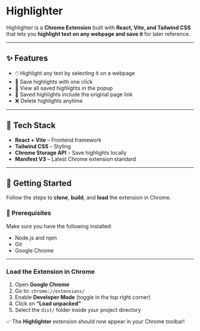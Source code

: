 
# Highlighter

 Highlighter is a **Chrome Extension** built with **React, Vite, and Tailwind CSS** that lets you **highlight text on any webpage and save it** for later reference.

---

## ✨ Features
- 🖱️ Highlight any text by selecting it on a webpage  
- 💾 Save highlights with one click  
- 📑 View all saved highlights in the popup  
- 🔗 Saved highlights include the original page link  
- ❌ Delete highlights anytime  

---

## 🚀 Tech Stack
- **React + Vite** – Frontend framework  
- **Tailwind CSS** – Styling  
- **Chrome Storage API** – Save highlights locally  
- **Manifest V3** – Latest Chrome extension standard  

---

## 🚀 Getting Started

Follow the steps to **clone**, **build**, and **load** the extension in Chrome.

### 🔧 Prerequisites

Make sure you have the following installed:

- Node.js and npm  
- Git  
- Google Chrome

--- 
###  Load the Extension in Chrome

1. Open **Google Chrome**
2. Go to: `chrome://extensions/`
3. Enable **Developer Mode** (toggle in the top right corner)
4. Click on **“Load unpacked”**
5. Select the `dist/` folder inside your project directory

✅ The **Highlighter** extension should now appear in your Chrome toolbar!

